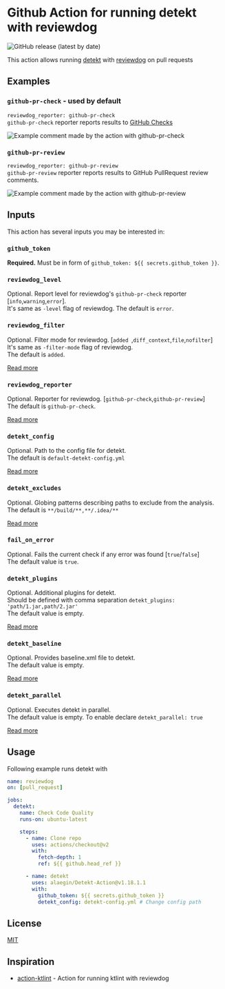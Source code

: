 # Github Action for running detekt with reviewdog

![GitHub release (latest by date)](https://img.shields.io/github/v/release/alaegin/Detekt-Action)

This action allows running [detekt](https://github.com/detekt/detekt) with [reviewdog](https://github.com/reviewdog/reviewdog) on pull requests

## Examples

### `github-pr-check` - used by default
`reviewdog_reporter: github-pr-check`  
`github-pr-check` reporter reports results to [GitHub Checks](https://github.com/reviewdog/reviewdog#reporter-github-checks--reportergithub-pr-check)

![Example comment made by the action with github-pr-check](./assets/screenshot_pr_check.png)

### `github-pr-review`
`reviewdog_reporter: github-pr-review`  
`github-pr-review` reporter reports results to GitHub PullRequest review comments.

![Example comment made by the action with github-pr-review](./assets/screenshot_pr_review.png)

## Inputs

This action has several inputs you may be interested in:

### `github_token`

**Required.** Must be in form of `github_token: ${{ secrets.github_token }}`.

### `reviewdog_level`

Optional. Report level for reviewdog's `github-pr-check` reporter [`info`,`warning`,`error`].  
It's same as `-level` flag of reviewdog.
The default is `error`.

### `reviewdog_filter`

Optional. Filter mode for reviewdog. [`added `,`diff_context`,`file`,`nofilter`]  
It's same as `-filter-mode` flag of reviewdog.  
The default is `added`.

[Read more](https://github.com/reviewdog/reviewdog#filter-mode)

### `reviewdog_reporter`

Optional. Reporter for reviewdog. [`github-pr-check`,`github-pr-review`]  
The default is `github-pr-check`.

[Read more](https://github.com/reviewdog/reviewdog#reporters)

### `detekt_config`

Optional. Path to the config file for detekt.  
The default is `default-detekt-config.yml`

[Read more](https://detekt.github.io/detekt/cli.html)

### `detekt_excludes`

Optional. Globing patterns describing paths to exclude from the analysis.  
The default is `**/build/**,**/.idea/**`

[Read more](https://detekt.github.io/detekt/cli.html)

### `fail_on_error`

Optional. Fails the current check if any error was found [`true`/`false`]  
The default value is `true`.

### `detekt_plugins`

Optional. Additional plugins for detekt.  
Should be defined with comma separation `detekt_plugins: 'path/1.jar,path/2.jar'`  
The default value is empty.

[Read more](https://detekt.github.io/detekt/cli.html)

### `detekt_baseline`

Optional. Provides baseline.xml file to detekt.  
The default value is empty.

[Read more](https://detekt.github.io/detekt/cli.html)

### `detekt_parallel`

Optional. Executes detekt in parallel.  
The default value is empty.
To enable declare `detekt_parallel: true`

[Read more](https://detekt.github.io/detekt/cli.html)

## Usage

Following example runs detekt with

```yml
name: reviewdog
on: [pull_request]

jobs:
  detekt:
    name: Check Code Quality
    runs-on: ubuntu-latest

    steps:
      - name: Clone repo
        uses: actions/checkout@v2
        with:
          fetch-depth: 1
          ref: ${{ github.head_ref }}

      - name: detekt
        uses: alaegin/Detekt-Action@v1.18.1.1
        with:
          github_token: ${{ secrets.github_token }}
          detekt_config: detekt-config.yml # Change config path
```

## License
[MIT](LICENSE)

## Inspiration
* [action-ktlint](https://github.com/ScaCap/action-ktlint) - Action for running ktlint with reviewdog
